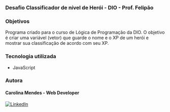 ### Desafio Classificador de nível de Herói - DIO - Prof. Felipão

### Objetivos
Programa criado para o curso de Lógica de Programação da DIO. O objetivo é criar uma variável (vetor) que guarde o nome e o XP de um herói e mostrar sua classificação de acordo com seu XP.

### Tecnologia utilizada
- JavaScript

### Autora
#### Carolina Mendes - Web Developer
[![LinkedIn](https://img.shields.io/badge/LinkedIn-000?style=for-the-badge&logo=linkedin&logoColor=0E76A8)](https://www.linkedin.com/in/dev-carolina-mendes/)



